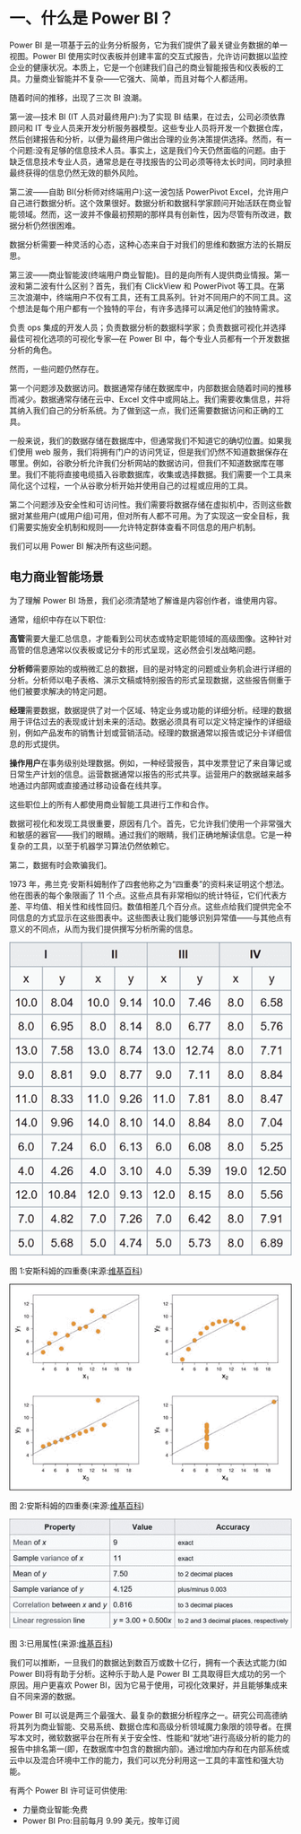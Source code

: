 # 一、什么是 Power BI？

Power BI 是一项基于云的业务分析服务，它为我们提供了最关键业务数据的单一视图。Power BI 使用实时仪表板并创建丰富的交互式报告，允许访问数据以监控企业的健康状况。本质上，它是一个创建我们自己的商业智能报告和仪表板的工具。力量商业智能并不复杂——它强大、简单，而且对每个人都适用。

随着时间的推移，出现了三次 BI 浪潮。

第一波—技术 BI (IT 人员对最终用户):为了实现 BI 结果，在过去，公司必须依靠顾问和 IT 专业人员来开发分析服务器模型。这些专业人员将开发一个数据仓库，然后创建报告和分析，以便为最终用户做出合理的业务决策提供选择。然而，有一个问题:没有足够的信息技术人员。事实上，这是我们今天仍然面临的问题。由于缺乏信息技术专业人员，通常总是在寻找报告的公司必须等待太长时间，同时承担最终获得的信息仍然无效的额外风险。

第二波——自助 BI(分析师对终端用户):这一波包括 PowerPivot Excel，允许用户自己进行数据分析。这个效果很好。数据分析和数据科学家顾问开始活跃在商业智能领域。然而，这一波并不像最初预期的那样具有创新性，因为尽管有所改进，数据分析仍然很困难。

数据分析需要一种灵活的心态，这种心态来自于对我们的思维和数据方法的长期反思。

第三波——商业智能波(终端用户商业智能)。目的是向所有人提供商业情报。第一波和第二波有什么区别？首先，我们有 ClickView 和 PowerPivot 等工具。在第三次浪潮中，终端用户不仅有工具，还有工具系列。针对不同用户的不同工具。这个想法是每个用户都有一个独特的平台，有许多选择可以满足他们的独特需求。

负责 ops 集成的开发人员；负责数据分析的数据科学家；负责数据可视化并选择最佳可视化选项的可视化专家—在 Power BI 中，每个专业人员都有一个开发数据分析的角色。

然而，一些问题仍然存在。

第一个问题涉及数据访问。数据通常存储在数据库中，内部数据会随着时间的推移而减少。数据通常存储在云中、Excel 文件中或网站上。我们需要收集信息，并将其纳入我们自己的分析系统。为了做到这一点，我们还需要数据访问和正确的工具。

一般来说，我们的数据存储在数据库中，但通常我们不知道它的确切位置。如果我们使用 web 服务，我们将拥有门户的访问凭证，但是我们仍然不知道数据保存在哪里。例如，谷歌分析允许我们分析网站的数据访问，但我们不知道数据库在哪里。我们不能将直接电缆插入谷歌数据库，收集或选择数据。我们需要一个工具来简化这个过程，一个从谷歌分析开始并使用自己的过程或应用的工具。

第二个问题涉及安全性和可访问性。我们需要将数据存储在虚拟机中，否则这些数据对某些用户(或用户组)可用，但对所有人都不可用。为了实现这一安全目标，我们需要实施安全机制和规则——允许特定群体查看不同信息的用户机制。

我们可以用 Power BI 解决所有这些问题。

## 电力商业智能场景

为了理解 Power BI 场景，我们必须清楚地了解谁是内容创作者，谁使用内容。

通常，组织中存在以下职位:

**高管**需要大量汇总信息，才能看到公司状态或特定职能领域的高级图像。这种针对高管的信息通常以仪表板或记分卡的形式呈现，这必然会引发战略问题。

**分析师**需要原始的或稍微汇总的数据，目的是对特定的问题或业务机会进行详细的分析。分析师以电子表格、演示文稿或特别报告的形式呈现数据，这些报告侧重于他们被要求解决的特定问题。

**经理**需要数据，数据提供了对一个区域、特定业务或功能的详细分析。经理的数据用于评估过去的表现或计划未来的活动。数据必须具有可以定义特定操作的详细级别，例如产品发布的销售计划或营销活动。经理的数据通常以报告或记分卡详细信息的形式提供。

**操作用户**在事务级别处理数据。例如，一种经营报告，其中发票登记了来自簿记或日常生产计划的信息。运营数据通常以报告的形式共享。运营用户的数据越来越多地通过内部网或直接通过移动设备在线共享。

这些职位上的所有人都使用商业智能工具进行工作和合作。

数据可视化和发现工具很重要，原因有几个。首先，它允许我们使用一个非常强大和敏感的器官——我们的眼睛。通过我们的眼睛，我们正确地解读信息。它是一种复杂的工具，以至于机器学习算法仍然依赖它。

第二，数据有时会欺骗我们。

1973 年，弗兰克·安斯科姆制作了四套他称之为“四重奏”的资料来证明这个想法。他在图表的每个象限画了 11 个点。这些点具有非常相似的统计特征，它们代表方差、平均值、相关性和线性回归。数值相差几个百分点。这些点给我们提供完全不同信息的方式显示在这些图表中。这些图表让我们能够识别异常值——与其他点有意义的不同点，从而为我们提供撰写分析所需的信息。

![](img/image001.png)

图 1:安斯科姆的四重奏(来源:[维基百科](https://en.wikipedia.org/wiki/Anscombe%27s_quartet))

![](img/image002.jpg)

图 2:安斯科姆的四重奏(来源:[维基百科](https://en.wikipedia.org/wiki/Anscombe%27s_quartet))

![](img/image003.jpg)

图 3:已用属性(来源:[维基百科](https://en.wikipedia.org/wiki/Anscombe%27s_quartet))

我们可以推断，一旦我们的数据达到数百万或数十亿行，拥有一个表达式能力(如 Power BI)将有助于分析。这种乐于助人是 Power BI 工具取得巨大成功的另一个原因。用户更喜欢 Power BI，因为它易于使用，可视化效果好，并且能够集成来自不同来源的数据。

Power BI 可以说是两三个最强大、最复杂的数据分析程序之一。研究公司高德纳将其列为商业智能、交易系统、数据仓库和高级分析领域魔力象限的领导者。在撰写本文时，微软数据平台在所有关于安全性、性能和“就地”进行高级分析的能力的报告中排名第一(即，在数据库中包含的数据内部)。通过增加内存和在内部系统或云中以及混合环境中工作的能力，我们可以充分利用这一工具的丰富性和强大功能。

有两个 Power BI 许可证可供使用:

*   力量商业智能:免费
*   Power BI Pro:目前每月 9.99 美元，按年订阅